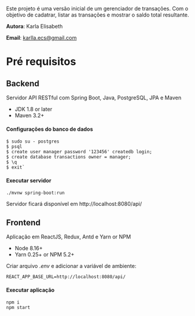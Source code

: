 Este projeto é uma versão inicial de um gerenciador de transações. Com o objetivo de cadatrar, listar as transações e mostrar o saldo total resultante.

**Autora**: Karla Elisabeth

**Email**: <karlla.ecs@gmail.com>

# Pré requisitos 
## Backend
Servidor API RESTful com Spring Boot, Java, PostgreSQL, JPA e Maven

* JDK 1.8 or later
* Maven 3.2+

#### Configurações do banco de dados
    $ sudo su - postgres
    $ psql
    $ create user manager password '123456' createdb login;
    $ create database transactions owner = manager;
    $ \q 
    $ exit`

#### Executar servidor
    ./mvnw spring-boot:run

Servidor ficará disponível em http://localhost:8080/api/

## Frontend
Aplicação em ReactJS, Redux, Antd e Yarn or NPM

* Node 8.16+
* Yarn 0.25+ or NPM 5.2+

Criar arquivo *.env* e adicionar a variável de ambiente:

    REACT_APP_BASE_URL=http://localhost:8080/api/

#### Executar aplicação
    npm i
    npm start
